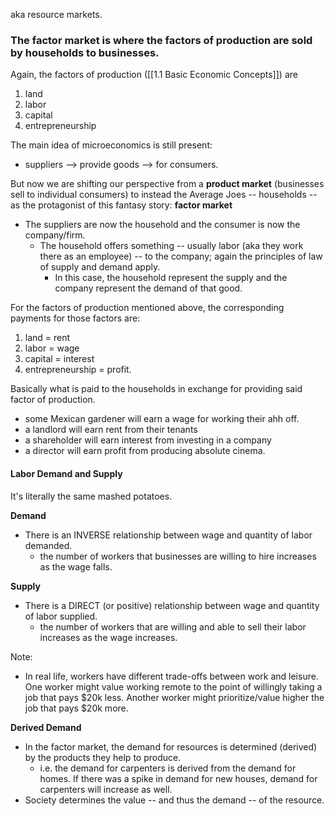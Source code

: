 aka resource markets.
### The factor market is where the factors of production are sold by households to businesses.

Again, the factors of production ([[1.1 Basic Economic Concepts]]) are 
1. land
2. labor
3. capital
4. entrepreneurship

The main idea of microeconomics is still present: 
* suppliers --> provide goods --> for consumers.

But now we are shifting our perspective from a **product market** (businesses sell to individual consumers) to instead the Average Joes -- households  -- as the protagonist of this fantasy story: **factor market**

* The suppliers are now the household and the consumer is now the company/firm.
	* The household offers something -- usually labor (aka they work there as an employee) -- to the company; again the principles of law of supply and demand apply.
		* In this case, the household represent the supply and the company represent the demand of that good.

For the factors of production mentioned above, the corresponding payments for those factors are:

1. land = rent
2. labor = wage
3. capital = interest
4. entrepreneurship  = profit.

Basically what is paid to the households in exchange for providing said factor of production.
* some Mexican gardener will earn a wage for working their ahh off.
* a landlord will earn rent from their tenants
* a shareholder will earn interest from investing in a company
* a director will earn profit from producing absolute cinema.
#### Labor Demand and Supply

It's literally the same mashed potatoes.

**Demand**
* There is an INVERSE relationship between wage and quantity of labor demanded.
	* the number of workers that businesses are willing to hire increases as the wage falls.

**Supply**
* There is a DIRECT (or positive) relationship between wage and quantity of labor supplied.
	*  the number of workers that are willing and able to sell their labor increases as the wage increases.

Note:
* In real life, workers have different trade-offs between work and leisure. One worker might value working remote to the point of willingly taking a job that pays $20k less. Another worker might prioritize/value higher the job that pays $20k more.

**Derived Demand**
* In the factor market, the demand for resources is determined (derived) by the products they help to produce.  
	* i.e. the demand for carpenters is derived from the demand for homes. If there was a spike in demand for new houses, demand for carpenters will increase as well.
* Society determines the value -- and thus the demand -- of the resource.

